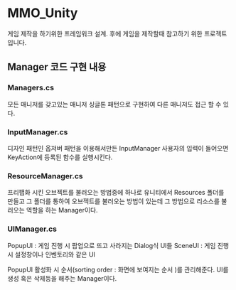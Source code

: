 # MMO_Unity

게임 제작을 하기위한 프레임워크 설계.
후에 게임을 제작할때 참고하기 위한 프로젝트입니다.

## Manager 코드 구현 내용

### Managers.cs

모든 매니저를 갖고있는 매니저 싱글톤 패턴으로 구현하여 다른 매니저도 접근 할 수 있다.

### InputManager.cs

디자인 패턴인 옵저버 패턴을 이용해서만든 InputManager 사용자의 입력이 들어오면 KeyAction에 등록된 함수를 실행시킨다.

### ResourceManager.cs

프리팹화 시킨 오브젝트를 불러오는 방법중에 하나로 유니티에서 Resources 폴더를 만들고 그 폴더를 통하여 오브젝트를 불러오는 방법이 있는데 그 방법으로 리소스를 불러오는 역할을 하는 Manager이다.

### UIManager.cs

PopupUI : 게임 진행 시 팝업으로 뜨고 사라지는 Dialog식 UI들
SceneUI : 게임 진행 시 설정창이나 인벤토리와 같은 UI

PopupUI 활성화 시 순서(sorting order : 화면에 보여지는 순서 )를 관리해준다. UI를 생성 혹은 삭제등을 해주는 Manager이다.
